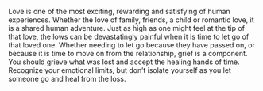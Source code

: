 Love is one of the most exciting, rewarding and satisfying of human experiences.
Whether the love of family, friends, a child or romantic love, it is a shared human adventure.
Just as high as one might feel at the tip of that love, the lows can be devastatingly painful
when it is time to let go of that loved one. Whether needing to let go because they have passed on,
or because it is time to move on from the relationship, grief is a component.
You should grieve what was lost and accept the healing hands of time. Recognize your emotional limits,
but don’t isolate yourself as you let someone go and heal from the loss.